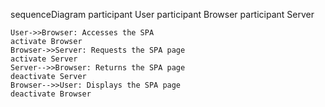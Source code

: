 sequenceDiagram
    participant User
    participant Browser
    participant Server

    User->>Browser: Accesses the SPA
    activate Browser
    Browser->>Server: Requests the SPA page
    activate Server
    Server-->>Browser: Returns the SPA page
    deactivate Server
    Browser-->>User: Displays the SPA page
    deactivate Browser
